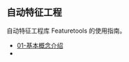 ##   自动特征工程

自动特征工程库 Featuretools 的使用指南。

- [01-基本概念介绍](https://github.com/aptx4869yuyang2017/Home_Credit_Default_Risk_my_notebook/blob/master/01-基本概念介绍.ipynb)
-
